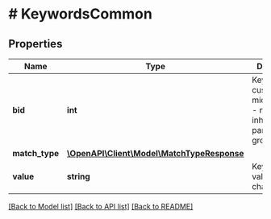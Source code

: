 # # KeywordsCommon

## Properties

Name | Type | Description | Notes
------------ | ------------- | ------------- | -------------
**bid** | **int** | Keyword custom bid in microcurrency - null if inherited from parent ad group. | [optional]
**match_type** | [**\OpenAPI\Client\Model\MatchTypeResponse**](MatchTypeResponse.md) |  |
**value** | **string** | Keyword value (120 chars max). |

[[Back to Model list]](../../README.md#models) [[Back to API list]](../../README.md#endpoints) [[Back to README]](../../README.md)
